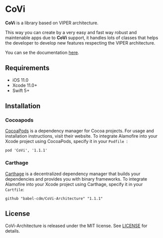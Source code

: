 # CoVi

**CoVi** is a library based on VIPER architecture.

This way you can create by a very easy and fast way robust and maintenable apps due to **CoVi** support, it handles lots of classes that helps the developer to develop new features respecting the VIPER architecture.

You can se the documentation [here](https://github.com/babel-cdm/CoVi-Architecture/wiki).

## Requirements

* iOS 11.0
* Xcode 11.0+
* Swift 5+

## Installation

### Cocoapods

[CocoaPods](https://cocoapods.org/) is a dependency manager for Cocoa projects. For usage and installation instructions, visit their website. To integrate Alamofire into your Xcode project using CocoaPods, specify it in your `Podfile `:

```
pod 'CoVi', '1.1.1'
```

### Carthage

[Carthage](https://github.com/Carthage/Carthage) is a decentralized dependency manager that builds your dependencies and provides you with binary frameworks. To integrate Alamofire into your Xcode project using Carthage, specify it in your `Cartfile`:

```
github "babel-cdm/CoVi-Architecture" "1.1.1"
```

## License

CoVi-Architecture is released under the MIT license. See [LICENSE](https://github.com/babel-cdm/CoVi-Architecture/blob/master/LICENSE) for details.
